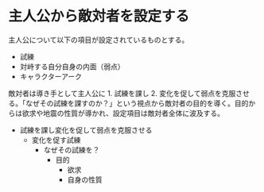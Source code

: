 # 主人公から敵対者を設定する

主人公について以下の項目が設定されているものとする。
- 試練
- 対峙する自分自身の内面（弱点）
- キャラクターアーク

敵対者は導き手として主人公に 1. 試練を課し 2. 変化を促して弱点を克服させる。「なぜその試練を課すのか？」という視点から敵対者の目的を導く。目的からは欲求や地震の性質が導かれ、設定項目は敵対者全体に波及する。

- 試練を課し変化を促して弱点を克服させる
  - 変化を促す試練
    - なぜその試練を？
      - 目的
        - 欲求
        - 自身の性質
